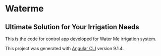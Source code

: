 # Waterme

## Ultimate Solution for Your Irrigation Needs

This is the code for control app developed for Water Me irrigation system.

This project was generated with [Angular CLI](https://github.com/angular/angular-cli) version 9.1.4.
